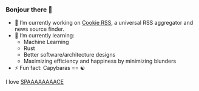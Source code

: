 ### Bonjour there 👋

- 🔭 I’m currently working on [Cookie RSS](https://github.com/monkeydioude/rss), a universal RSS aggregator and news source finder.
- 🌱 I’m currently learning:
    -   Machine Learning
    -   Rust
    -   Better software/architecture designs
    -   Maximizing efficiency and happiness by minimizing blunders
- ⚡ Fun fact: Capybaras == ☯️

I love [SPAAAAAAAACE](https://monkeydioude.github.io/spaaaaaaaace/)
